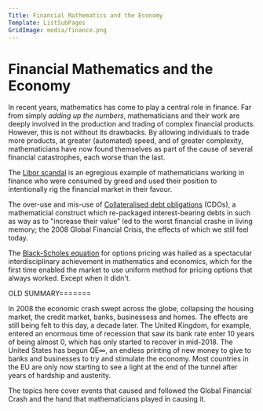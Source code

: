 ```yaml
---
Title: Financial Mathematics and the Economy
Template: ListSubPages
GridImage: media/finance.png
---
```


# Financial Mathematics and the Economy

In recent years, mathematics has come to play a central role in finance. Far from simply *adding up the numbers*, mathematicians and their work are deeply involved in the production and trading of complex financial products. However, this is not without its drawbacks. By allowing individuals to trade more products, at greater (automated) speed, and of greater complexity, mathematicians have now found themselves as part of the cause of several financial catastrophes, each worse than the last.


The [Libor scandal](/course/course/finance/libor) is an egregious example of mathematicians working in finance who were consumed by greed and used their position to intentionally rig the financial market in their favour.

The over-use and mis-use of [Collateralised debt obligations](/course/course/finance/cdos) (CDOs), a mathematicial construct which re-packaged interest-bearing debts in such as way as to "increase their value" led to the worst financial crashe in living memory; the 2008 Global Financial Crisis, the effects of which we still feel today.

The [Black-Scholes equation](/course/course/finance/Black-Scholes) for options pricing was hailed as a spectacular interdisciplinary achievement in mathematics and economics, which for the first time enabled the market to use uniform method for pricing options that always worked. Except when it didn't. 



OLD SUMMARY=======

In 2008 the economic crash swept across the globe, collapsing the housing market, the credit market, banks, businessess and homes. The effects are still being felt to this day, a decade later. The United Kingdom, for example, entered an enormous time of recession that saw its bank rate enter 10 years of being almost 0, which has only started to recover in mid-2018. The United States has begun QE$\infty$, an endless printing of new money to give to banks and businesses to try and stimulate the economy. Most countries in the EU are only now starting to see a light at the end of the tunnel after years of hardship and austerity.

The topics here cover events that caused and followed the Global Financial Crash and the hand that mathematicians played in causing it.
